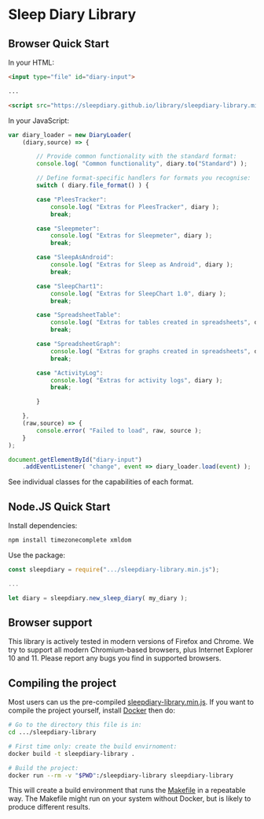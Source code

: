 # Sleep Diary Library

## Browser Quick Start

In your HTML:

```html
<input type="file" id="diary-input">

...

<script src="https://sleepdiary.github.io/library/sleepdiary-library.min.js"></script>
```

In your JavaScript:

```javascript
var diary_loader = new DiaryLoader(
    (diary,source) => {

        // Provide common functionality with the standard format:
        console.log( "Common functionality", diary.to("Standard") );

        // Define format-specific handlers for formats you recognise:
        switch ( diary.file_format() ) {

        case "PleesTracker":
            console.log( "Extras for PleesTracker", diary );
            break;

        case "Sleepmeter":
            console.log( "Extras for Sleepmeter", diary );
            break;

        case "SleepAsAndroid":
            console.log( "Extras for Sleep as Android", diary );
            break;

        case "SleepChart1":
            console.log( "Extras for SleepChart 1.0", diary );
            break;

        case "SpreadsheetTable":
            console.log( "Extras for tables created in spreadsheets", diary );
            break;

        case "SpreadsheetGraph":
            console.log( "Extras for graphs created in spreadsheets", diary );
            break;

        case "ActivityLog":
            console.log( "Extras for activity logs", diary );
            break;

        }

    },
    (raw,source) => {
        console.error( "Failed to load", raw, source );
    }
);

document.getElementById("diary-input")
    .addEventListener( "change", event => diary_loader.load(event) );
```

See individual classes for the capabilities of each format.

## Node.JS Quick Start

Install dependencies:

```bash
npm install timezonecomplete xmldom
```

Use the package:

```javascript
const sleepdiary = require(".../sleepdiary-library.min.js");

...

let diary = sleepdiary.new_sleep_diary( my_diary );
```

## Browser support

This library is actively tested in modern versions of Firefox and Chrome.  We try to support all modern Chromium-based browsers, plus Internet Explorer 10 and 11.  Please report any bugs you find in supported browsers.

## Compiling the project

Most users can us the pre-compiled [sleepdiary-library.min.js](../sleepdiary-library.min.js).  If you want to compile the project yourself, install [Docker](https://www.docker.com/) then do:

```bash
# Go to the directory this file is in:
cd .../sleepdiary-library

# First time only: create the build envirnoment:
docker build -t sleepdiary-library .

# Build the project:
docker run --rm -v "$PWD":/sleepdiary-library sleepdiary-library
```

This will create a build environment that runs the [Makefile](../Makefile) in a repeatable way.  The Makefile might run on your system without Docker, but is likely to produce different results.

